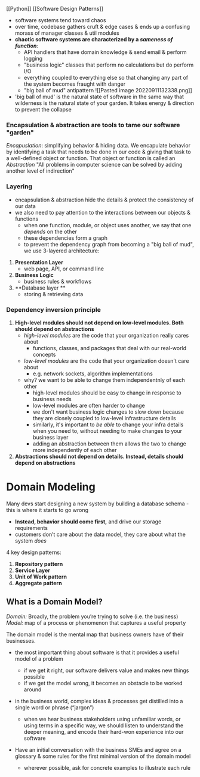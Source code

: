 [[Python]] [[Software Design Patterns]]

- software systems tend toward chaos
- over time, codebase gathers cruft & edge cases & ends up a confusing morass of manager classes & util modules
- **chaotic software systems are characterized by a *sameness of function***:
	- API handlers that have domain knowledge & send email & perform logging
	- "business logic" classes that perform no calculations but do perform I/O
	- everything coupled to everything else so that changing any part of the system becomes fraught with danger
	- "big ball of mud" antipattern
![[Pasted image 20220911132338.png]]
- 'big ball of mud' is the natural state of software in the same way that wilderness is the natural state of your garden. It takes energy & direction to prevent the collapse

### Encapsulation & abstraction are tools to tame our software "garden"
*Encapuslation*: simplifying behavior & hiding data. We encapulate behavior by identifying a task that needs to be done in our code & giving that task to a well-defined object or function. That object or function is called an *Abstraction*
		"All problems in computer science can be solved by adding another level of indirection"
### Layering
- encapsulation & abstraction hide the details & protect the consistency of our data
- we also need to pay attention to the interactions between our objects & functions
	- when one function, module, or object uses another, we say that one *depends* on the other
	- these dependencies form a graph
	- to prevent the dependency graph from becoming a "big ball of mud", we use 3-layered architecture:
1. **Presentation Layer**
	- web page, API, or command line 
2. **Business Logic**
	- business rules & workflows
3. **Database layer **
	- storing & retrieving data

### Dependency inversion principle
1. **High-level modules should not depend on low-level modules. Both should depend on abstractions**
	- *high-level modules* are the code that your organization really cares about
		- functions, classes, and packages that deal with our real-world concepts
	- *low-level modules* are the code that your organization doesn't care about
		- e.g. network sockets, algorithm implementations
	- why? we want to be able to change them independentnly of each other
		- high-level modules should be easy to change in response to business needs
		- low-level modules are often harder to change
		- we don't want business logic changes to slow down because they are closely coupled to low-level infrastructure details
		- similarly, it's important to *be able* to change your infra details when you need to, without needing to make changes to your business layer
		- adding an abstraction between them allows the two to change more independently of each other
1. **Abstractions should not depend on details. Instead, details should depend on abstractions**

# Domain Modeling
Many devs start designing a new system by building a database schema - this is where it starts to go wrong
-   **Instead, behavior should come first,** and drive our storage requirements
-   customers don’t care about the data model, they care about what the system _does_

4 key design patterns:

1.  **Repository pattern**
2.  **Service Layer**
3.  **Unit of Work pattern**
4.  **Aggregate pattern**

## What is a Domain Model?
_Domain:_ Broadly, the problem you’re trying to solve (i.e. the business)
_Model:_ map of a process or phenomenon that captures a useful property

The domain model is the mental map that business owners have of their businesses.
-   the most important thing about software is that it provides a useful model of a problem
    -   if we get it right, our software delivers value and makes new things possible
    -   if we get the model wrong, it becomes an obstacle to be worked around

-   in the business world, complex ideas & processes get distilled into a single word or phrase (“jargon”)    
    -   when we hear business stakeholders using unfamiliar words, or using terms in a specific way, we should listen to understand the deeper meaning, and encode their hard-won experience into our software
-   Have an initial conversation with the business SMEs and agree on a glossary & some rules for the first minimal version of the domain model
    -   wherever possible, ask for concrete examples to illustrate each rule